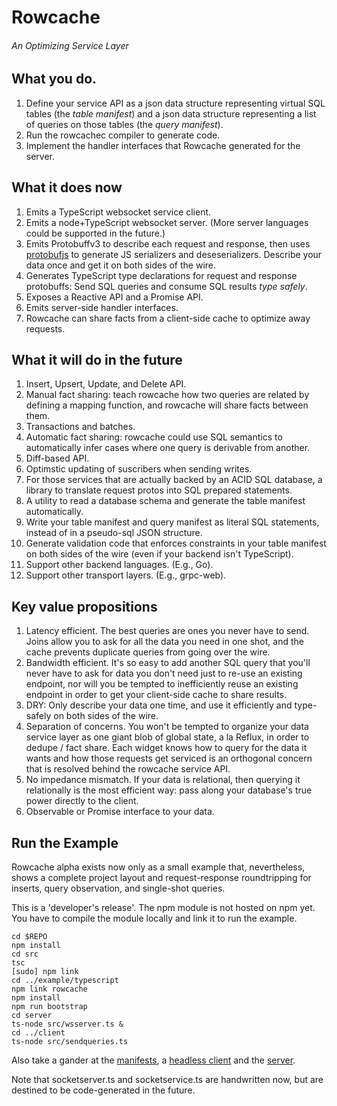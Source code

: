 # Rowcache
###### An Optimizing Service Layer

## What you do.

1. Define your service API as a json data structure representing virtual SQL tables (the _table manifest_) and a json data structure representing a list of queries on those tables (the _query manifest_). 
2. Run the rowcachec compiler to generate code.
3. Implement the handler interfaces that Rowcache generated for the server.

## What it does now

1. Emits a TypeScript websocket service client. 
2. Emits a node+TypeScript websocket server. (More server languages could be supported in the future.)
3. Emits Protobuffv3 to describe each request and response, then uses [protobufjs](https://github.com/dcodeIO/ProtoBuf.js/) to generate JS serializers and deseserializers. Describe your data once and get it on both sides of the wire.
4. Generates TypeScript type declarations for request and response protobuffs: Send SQL queries and consume SQL results _type safely_.
5. Exposes a Reactive API and a Promise API.
6. Emits server-side handler interfaces.
7. Rowcache can share facts from a client-side cache to optimize away requests.

## What it will do in the future

1. Insert, Upsert, Update, and Delete API.
2. Manual fact sharing: teach rowcache how two queries are related by defining a mapping function, and rowcache will share facts between them.
3. Transactions and batches.
4. Automatic fact sharing: rowcache could use SQL semantics to automatically infer cases where one query is derivable from another.
5. Diff-based API.
6. Optimstic updating of suscribers when sending writes.
7. For those services that are actually backed by an ACID SQL database, a library to translate request protos into SQL prepared statements.
8. A utility to read a database schema and generate the table manifest automatically.
9. Write your table manifest and query manifest as literal SQL statements, instead of in a pseudo-sql JSON structure.
10. Generate validation code that enforces constraints in your table manifest on both sides of the wire (even if your backend isn't TypeScript).
11. Support other backend languages. (E.g., Go).
12. Support other transport layers. (E.g., grpc-web).

## Key value propositions

1. Latency efficient. The best queries are ones you never have to send. Joins allow you to ask for all the data you need in one shot, and the cache prevents duplicate queries from going over the wire.
2. Bandwidth efficient. It's so easy to add another SQL query that you'll never have to ask for data you don't need just to re-use an existing endpoint, nor will you be tempted to inefficiently reuse an existing endpoint in order to get your client-side cache to share results.
3. DRY: Only describe your data one time, and use it efficiently and type-safely on both sides of the wire.
4. Separation of concerns. You won't be tempted to organize your data service layer as one giant blob of global state, a la Reflux, in order to dedupe / fact share. Each widget knows how to query for the data it wants and how those requests get serviced is an orthogonal concern that is resolved behind the rowcache service API.
5. No impedance mismatch. If your data is relational, then querying it relationally is the most efficient way: pass along your database's true power directly to the client.
6. Observable or Promise interface to your data.

## Run the Example
Rowcache alpha exists now only as a small example that, nevertheless, shows a complete project layout and request-response roundtripping for inserts, query observation, and single-shot queries.

This is a 'developer's release'. The npm module is not hosted on npm yet. You have to compile the module locally and link it to run the example. 

```
cd $REPO
npm install
cd src
tsc
[sudo] npm link
cd ../example/typescript
npm link rowcache
npm install
npm run bootstrap
cd server
ts-node src/wsserver.ts &
cd ../client
ts-node src/sendqueries.ts
```

Also take a gander at the [manifests](example/typescript/shared), a [headless client](example/typescript/client/src/sendqueries.ts) and the [server](example/typescript/server/src/wsserver.ts).

Note that socketserver.ts and socketservice.ts are handwritten now, but are destined to be code-generated in the future.
